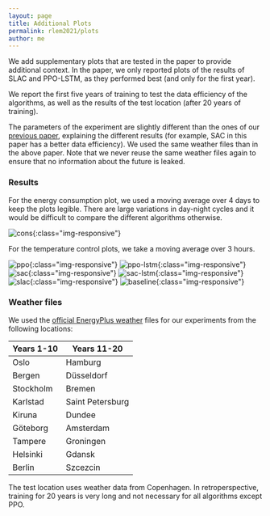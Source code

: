 ```yaml
---
layout: page
title: Additional Plots
permalink: rlem2021/plots
author: me
---
```


We add supplementary plots that are tested in the paper to provide additional context. In the paper, we only reported plots of the results of SLAC and PPO-LSTM, as they performed best (and only for the first year).

We report the first five years of training to test the data efficiency of the algorithms, as well as the results of the test location (after 20 years of training). 

The parameters of the experiment are slightly different than the ones of our [previous paper](https://www.sciencedirect.com/science/article/pii/S0306261921005961?via%3Dihub), explaining the different results (for example, SAC in this paper has a better data efficiency). We used the same weather files than in the above paper. Note that we never reuse the same weather files again to ensure that no information about the future is leaked.

### Results

For the energy consumption plot, we used a moving average over 4 days to keep the plots legible. There are large variations in day-night cycles and it would be difficult to compare the different algorithms otherwise.

  ![cons](/assets/images/rlem2021consumption.png){:class="img-responsive"}

For the temperature control plots, we take a moving average over 3 hours.

  ![ppo](/assets/images/rlem2021ppo.png){:class="img-responsive"}
  ![ppo-lstm](/assets/images/rlem2021ppo-lstm.png){:class="img-responsive"}
  ![sac](/assets/images/rlem2021sac-mlp.png){:class="img-responsive"}
  ![sac-lstm](/assets/images/rlem2021sac-great.png){:class="img-responsive"}
  ![slac](/assets/images/rlem2021slac-top.png){:class="img-responsive"}
  ![baseline](/assets/images/rlem2021baseline.png){:class="img-responsive"}

### Weather files

We used the [official EnergyPlus weather](https://energyplus.net/weather) files for our experiments from the following locations:
 
| Years 1-10 | Years 11-20 |
|---|---|
|Oslo | Hamburg |
|Bergen |Düsseldorf |
|Stockholm| Bremen |
|Karlstad| Saint Petersburg|
|Kiruna | Dundee|
|Göteborg | Amsterdam|
|Tampere | Groningen|
|Helsinki | Gdansk|
|Berlin| Szcezcin|

The test location uses weather data from Copenhagen. In retroperspective, training for 20 years is very long and not necessary for all algorithms except PPO.